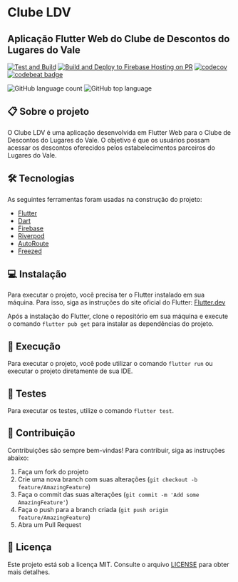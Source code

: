 # Clube LDV 
## Aplicação Flutter Web do Clube de Descontos do Lugares do Vale
[![Test and Build](https://github.com/FabioFiorita/clubeldv/actions/workflows/CI.yml/badge.svg)](https://github.com/FabioFiorita/clubeldv/actions/workflows/CI.yml) 
[![Build and Deploy to Firebase Hosting on PR](https://github.com/FabioFiorita/clubeldv/actions/workflows/firebase-hosting-pull-request.yml/badge.svg)](https://github.com/FabioFiorita/clubeldv/actions/workflows/firebase-hosting-pull-request.yml)
[![codecov](https://codecov.io/gh/FabioFiorita/clubeldv/branch/main/graph/badge.svg?token=gGMmbYqy8A)](https://codecov.io/gh/FabioFiorita/clubeldv)
[![codebeat badge](https://codebeat.co/badges/8d83af9e-4f74-4290-97d2-4af2510d177d)](https://codebeat.co/projects/github-com-fabiofiorita-clubeldv-main)

![GitHub language count](https://img.shields.io/github/languages/count/FabioFiorita/clubeldv)
![GitHub top language](https://img.shields.io/github/languages/top/FabioFiorita/clubeldv)


## 📋 Sobre o projeto
O Clube LDV é uma aplicação desenvolvida em Flutter Web para o Clube de Descontos do Lugares do Vale. O objetivo é que os usuários possam acessar os descontos oferecidos pelos estabelecimentos parceiros do Lugares do Vale.

## 🛠 Tecnologias
As seguintes ferramentas foram usadas na construção do projeto:
- [Flutter](https://flutter.dev/)
- [Dart](https://dart.dev/)
- [Firebase](https://firebase.google.com/)
- [Riverpod](https://riverpod.dev/)
- [AutoRoute](https://autoroute.vercel.app/)
- [Freezed](https://pub.dev/packages/freezed)

## 💻 Instalação
Para executar o projeto, você precisa ter o Flutter instalado em sua máquina. Para isso, siga as instruções do site oficial do Flutter: [Flutter.dev](https://flutter.dev/docs/get-started/install)

Após a instalação do Flutter, clone o repositório em sua máquina e execute o comando `flutter pub get` para instalar as dependências do projeto.

## 📱 Execução
Para executar o projeto, você pode utilizar o comando `flutter run` ou executar o projeto diretamente de sua IDE.

## 🧪 Testes
Para executar os testes, utilize o comando `flutter test`.

## 🤝 Contribuição
Contribuições são sempre bem-vindas! Para contribuir, siga as instruções abaixo:

1. Faça um fork do projeto
2. Crie uma nova branch com suas alterações (`git checkout -b feature/AmazingFeature`)
3. Faça o commit das suas alterações (`git commit -m 'Add some AmazingFeature'`)
4. Faça o push para a branch criada (`git push origin feature/AmazingFeature`)
5. Abra um Pull Request

## 📝 Licença
Este projeto está sob a licença MIT. Consulte o arquivo [LICENSE](LICENSE) para obter mais detalhes.


